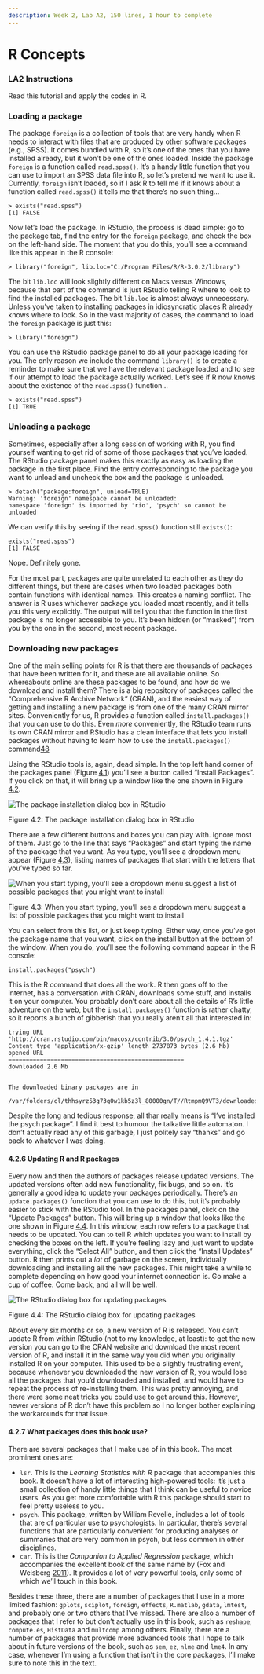 ```yaml
---
description: Week 2, Lab A2, 150 lines, 1 hour to complete
---
```


# R Concepts

### LA2 Instructions

Read this tutorial and apply the codes in R.

### Loading a package

The package `foreign` is a collection of tools that are very handy when R needs to interact with files that are produced by other software packages (e.g., SPSS). It comes bundled with R, so it’s one of the ones that you have installed already, but it won’t be one of the ones loaded. Inside the package `foreign` is a function called `read.spss()`. It’s a handy little function that you can use to import an SPSS data file into R, so let’s pretend we want to use it. Currently, `foreign`  isn’t loaded, so if I ask R to tell me if it knows about a function called `read.spss()` it tells me that there’s no such thing…

```
> exists("read.spss")
[1] FALSE
```

Now let’s load the package. In RStudio, the process is dead simple: go to the package tab, find the entry for the `foreign` package, and check the box on the left-hand side. The moment that you do this, you’ll see a command like this appear in the R console:

```
> library("foreign", lib.loc="C:/Program Files/R/R-3.0.2/library")
```

The bit `lib.loc` will look slightly different on Macs versus Windows, because that part of the command is just RStudio telling R where to look to find the installed packages. The bit `lib.loc` is almost always unnecessary. Unless you’ve taken to installing packages in idiosyncratic places R already knows where to look. So in the vast majority of cases, the command to load the `foreign` package is just this:

```
> library("foreign")
```

You can use the RStudio package panel to do all your package loading for you. The only reason we include the command `library()` is to create a reminder to make sure that we have the relevant package loaded and to see if our attempt to load the package actually worked. Let’s see if R now knows about the existence of the `read.spss()` function…

```
> exists("read.spss")
[1] TRUE
```

### Unloading a package

Sometimes, especially after a long session of working with R, you find yourself wanting to get rid of some of those packages that you’ve loaded. The RStudio package panel makes this exactly as easy as loading the package in the first place. Find the entry corresponding to the package you want to unload and uncheck the box and the package is unloaded.

```
> detach("package:foreign", unload=TRUE)
Warning: 'foreign' namespace cannot be unloaded:
namespace 'foreign' is imported by 'rio', 'psych' so cannot be unloaded
```

We can verify this by seeing if the `read.spss()` function still `exists()`:

```
exists("read.spss")
[1] FALSE
```

Nope. Definitely gone.

For the most part, packages are quite unrelated to each other as they do different things, but there are cases when two loaded packages both contain functions with identical names. This creates a naming conflict. The answer is R uses whichever package you loaded most recently, and it tells you this very explicitly. The output will tell you that the function in the first package is no longer accessible to you. It’s been hidden (or “masked”) from you by the one in the second, most recent package.

### Downloading new packages

One of the main selling points for R is that there are thousands of packages that have been written for it, and these are all available online. So whereabouts online are these packages to be found, and how do we download and install them? There is a big repository of packages called the “Comprehensive R Archive Network” (CRAN), and the easiest way of getting and installing a new package is from one of the many CRAN mirror sites. Conveniently for us, R provides a function called `install.packages()` that you can use to do this. Even _more_ conveniently, the RStudio team runs its own CRAN mirror and RStudio has a clean interface that lets you install packages without having to learn how to use the `install.packages()` command[48](https://learningstatisticswithr.com/book/mechanics.html#fn48)

Using the RStudio tools is, again, dead simple. In the top left hand corner of the packages panel (Figure [4.1](https://learningstatisticswithr.com/book/mechanics.html#fig:packagepanel)) you’ll see a button called “Install Packages”. If you click on that, it will bring up a window like the one shown in Figure [4.2](https://learningstatisticswithr.com/book/mechanics.html#fig:packageinstalla).

![The package installation dialog box in RStudio](https://learningstatisticswithr.com/book/img/mechanics/installpackage.png)

Figure 4.2: The package installation dialog box in RStudio

There are a few different buttons and boxes you can play with. Ignore most of them. Just go to the line that says “Packages” and start typing the name of the package that you want. As you type, you’ll see a dropdown menu appear (Figure [4.3](https://learningstatisticswithr.com/book/mechanics.html#fig:packageinstallb)), listing names of packages that start with the letters that you’ve typed so far.

![When you start typing, you'll see a dropdown menu suggest a list of possible packages that you might want to install](https://learningstatisticswithr.com/book/img/mechanics/installpackage2.png)

Figure 4.3: When you start typing, you’ll see a dropdown menu suggest a list of possible packages that you might want to install

You can select from this list, or just keep typing. Either way, once you’ve got the package name that you want, click on the install button at the bottom of the window. When you do, you’ll see the following command appear in the R console:

```
install.packages("psych")
```

This is the R command that does all the work. R then goes off to the internet, has a conversation with CRAN, downloads some stuff, and installs it on your computer. You probably don’t care about all the details of R’s little adventure on the web, but the `install.packages()` function is rather chatty, so it reports a bunch of gibberish that you really aren’t all that interested in:

```
trying URL 'http://cran.rstudio.com/bin/macosx/contrib/3.0/psych_1.4.1.tgz'
Content type 'application/x-gzip' length 2737873 bytes (2.6 Mb)
opened URL
==================================================
downloaded 2.6 Mb


The downloaded binary packages are in
    /var/folders/cl/thhsyrz53g73q0w1kb5z3l_80000gn/T//RtmpmQ9VT3/downloaded_packages
```

Despite the long and tedious response, all thar really means is “I’ve installed the psych package”. I find it best to humour the talkative little automaton. I don’t actually read any of this garbage, I just politely say “thanks” and go back to whatever I was doing.

#### 4.2.6 Updating R and R packages

Every now and then the authors of packages release updated versions. The updated versions often add new functionality, fix bugs, and so on. It’s generally a good idea to update your packages periodically. There’s an `update.packages()` function that you can use to do this, but it’s probably easier to stick with the RStudio tool. In the packages panel, click on the “Update Packages” button. This will bring up a window that looks like the one shown in Figure [4.4](https://learningstatisticswithr.com/book/mechanics.html#fig:updatepackages). In this window, each row refers to a package that needs to be updated. You can to tell R which updates you want to install by checking the boxes on the left. If you’re feeling lazy and just want to update everything, click the “Select All” button, and then click the “Install Updates” button. R then prints out a _lot_ of garbage on the screen, individually downloading and installing all the new packages. This might take a while to complete depending on how good your internet connection is. Go make a cup of coffee. Come back, and all will be well.

![The RStudio dialog box for updating packages](https://learningstatisticswithr.com/book/img/mechanics/updatepackages.png)

Figure 4.4: The RStudio dialog box for updating packages

About every six months or so, a new version of R is released. You can’t update R from within RStudio (not to my knowledge, at least): to get the new version you can go to the CRAN website and download the most recent version of R, and install it in the same way you did when you originally installed R on your computer. This used to be a slightly frustrating event, because whenever you downloaded the new version of R, you would lose all the packages that you’d downloaded and installed, and would have to repeat the process of re-installing them. This was pretty annoying, and there were some neat tricks you could use to get around this. However, newer versions of R don’t have this problem so I no longer bother explaining the workarounds for that issue.

#### 4.2.7 What packages does this book use?

There are several packages that I make use of in this book. The most prominent ones are:

* `lsr`. This is the _Learning Statistics with R_ package that accompanies this book. It doesn’t have a lot of interesting high-powered tools: it’s just a small collection of handy little things that I think can be useful to novice users. As you get more comfortable with R this package should start to feel pretty useless to you.
* `psych`. This package, written by William Revelle, includes a lot of tools that are of particular use to psychologists. In particular, there’s several functions that are particularly convenient for producing analyses or summaries that are very common in psych, but less common in other disciplines.
* `car`. This is the _Companion to Applied Regression_ package, which accompanies the excellent book of the same name by (Fox and Weisberg [2011](https://learningstatisticswithr.com/book/mechanics.html#ref-Fox2011)). It provides a lot of very powerful tools, only some of which we’ll touch in this book.

Besides these three, there are a number of packages that I use in a more limited fashion: `gplots`, `sciplot`, `foreign`, `effects`, `R.matlab`, `gdata`, `lmtest`, and probably one or two others that I’ve missed. There are also a number of packages that I refer to but don’t actually use in this book, such as `reshape`, `compute.es`, `HistData` and `multcomp` among others. Finally, there are a number of packages that provide more advanced tools that I hope to talk about in future versions of the book, such as `sem`, `ez`, `nlme` and `lme4`. In any case, whenever I’m using a function that isn’t in the core packages, I’ll make sure to note this in the text.
